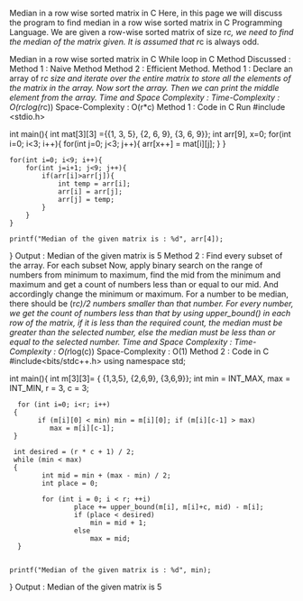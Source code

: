 Median in a row wise sorted matrix in C
Here, in this page we will discuss the program to find median in a row wise sorted matrix in C Programming Language. We are given a row-wise sorted matrix of size r*c, we need to find the median of the matrix given. It is assumed that r*c is always odd.

Median in a row wise sorted matrix in C
While loop in C
Method Discussed :
Method 1 : Naive Method
Method 2 : Efficient Method.
Method 1 :
Declare an array of r*c size and iterate over the entire matrix to store all the elements of the matrix in the array.
Now sort the array.
Then we can print the middle element from the array.
Time and Space Complexity :
Time-Complexity : O(r*c*log(r*c))
Space-Complexity : O(r*c)
Method 1 : Code in C
Run
#include <stdio.h>

int main(){
    int mat[3][3] ={{1, 3, 5}, 
                    {2, 6, 9}, 
                    {3, 6, 9}};
    int arr[9], x=0;
    for(int i=0; i<3; i++){
       for(int j=0; j<3; j++){
           arr[x++] = mat[i][j];
       }
    }
    
    for(int i=0; i<9; i++){
        for(int j=i+1; j<9; j++){
            if(arr[i]>arr[j]){
                int temp = arr[i];
                arr[i] = arr[j];
                arr[j] = temp;
            }
        }
    }
    
    printf("Median of the given matrix is : %d", arr[4]);
}
Output :
Median of the given matrix is 5
Method 2 :
Find every subset of the array.
For each subset
Now, apply binary search on the range of numbers from minimum to maximum, find the mid from the minimum and maximum and get a count of numbers less than or equal to our mid. And accordingly change the minimum or maximum.
For a number to be median, there should be (r*c)/2 numbers smaller than that number.
For every number, we get the count of numbers less than that by using upper_bound() in each row of the matrix, if it is less than the required count, the median must be greater than the selected number, else the median must be less than or equal to the selected number.
Time and Space Complexity :
Time-Complexity : O(r*log(c))
Space-Complexity : O(1)
Method 2 : Code in C
#include<bits/stdc++.h>
using namespace std;

int main(){
      int m[3][3]= { {1,3,5}, {2,6,9}, {3,6,9}};
      int min = INT_MAX, max = INT_MIN, r = 3, c = 3;

      for (int i=0; i<r; i++)
     {
           if (m[i][0] < min) min = m[i][0]; if (m[i][c-1] > max)
              max = m[i][c-1];
     }

     int desired = (r * c + 1) / 2;
     while (min < max)
     {
            int mid = min + (max - min) / 2;
            int place = 0;

            for (int i = 0; i < r; ++i)
                    place += upper_bound(m[i], m[i]+c, mid) - m[i];
                    if (place < desired)
                        min = mid + 1;
                    else
                        max = mid;
      }
    
    
    printf("Median of the given matrix is : %d", min);
}
Output :
Median of the given matrix is 5
